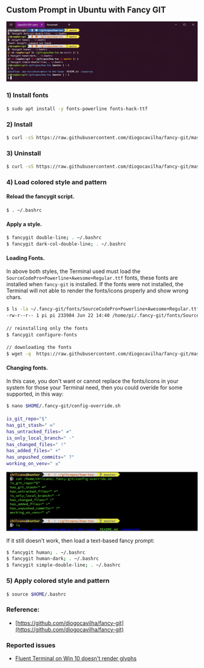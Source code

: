 ## Custom Prompt in Ubuntu with Fancy GIT

![](fancy_prompt_ubuntu_with_fancy_git_updated3.png)

### 1) Install fonts
```sh
$ sudo apt install -y fonts-powerline fonts-hack-ttf
```

### 2) Install
```sh
$ curl -sS https://raw.githubusercontent.com/diogocavilha/fancy-git/master/install.sh | sh
```

### 3) Uninstall
```sh
$ curl -sS https://raw.githubusercontent.com/diogocavilha/fancy-git/master/uninstall.sh | sh
```

### 4) Load colored style and pattern

#### Reload the fancygit script.  
```sh
$ . ~/.bashrc
```  

#### Apply a style.  
```sh
$ fancygit double-line; . ~/.bashrc
$ fancygit dark-col-double-line; . ~/.bashrc
```  
  
#### Loading Fonts.   
In above both styles, the Terminal used must load the `SourceCodePro+Powerline+Awesome+Regular.ttf` fonts, these fonts are installed when `fancy-git` is installed. 
If the fonts were not installed, the Terminal will not able to render the fonts/icons properly and show wrong chars. 
```sh
$ ls -la ~/.fancy-git/fonts/SourceCodePro+Powerline+Awesome+Regular.ttf
-rw-r--r-- 1 pi pi 233984 Jun 22 14:40 /home/pi/.fancy-git/fonts/SourceCodePro+Powerline+Awesome+Regular.ttf

// reinstalling only the fonts
$ fancygit configure-fonts

// downloading the fonts
$ wget -q  https://raw.githubusercontent.com/diogocavilha/fancy-git/master/fonts/SourceCodePro+Powerline+Awesome+Regular.ttf
```   
  
#### Changing fonts.  
In this case, you don't want or cannot replace the fonts/icons in your system for those your Terminal need, then you could overide for some supported, in this way:
```sh
$ nano $HOME/.fancy-git/config-override.sh

is_git_repo="§"
has_git_stash=" ∞"
has_untracked_files=" ≠"
is_only_local_branch=" ·"
has_changed_files=" !"
has_added_files=" +"
has_unpushed_commits=" ?"
working_on_venv=" ≤"
```
![](fancy_prompt_ubuntu_with_fancy_git_updated.png)

If it still doesn't work, then load a text-based fancy prompt:
```sh
$ fancygit human; . ~/.bashrc
$ fancygit human-dark; . ~/.bashrc
$ fancygit simple-double-line; . ~/.bashrc
``` 
  
### 5) Apply colored style and pattern
```sh 
$ source $HOME/.bashrc
```

### Reference:
- [https://github.com/diogocavilha/fancy-git](https://github.com/diogocavilha/fancy-git)

### Reported issues

- [Fluent Terminal on Win 10 doesn't render glyphs](https://github.com/diogocavilha/fancy-git/issues/70)